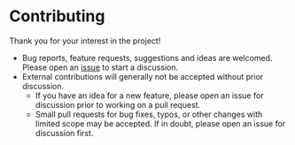 # Contributing

Thank you for your interest in the project!

- Bug reports, feature requests, suggestions and ideas are welcomed. Please open an [issue](https://github.com/mooreryan/gleam_qcheck/issues/new/choose) to start a discussion.
- External contributions will generally not be accepted without prior discussion.
  - If you have an idea for a new feature, please open an issue for discussion prior to working on a pull request.
  - Small pull requests for bug fixes, typos, or other changes with limited scope may be accepted. If in doubt, please open an issue for discussion first.
